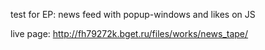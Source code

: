 test for EP: news feed with popup-windows and likes on JS

live page: http://fh79272k.bget.ru/files/works/news_tape/